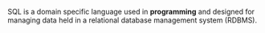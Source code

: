 SQL is a domain specific language used in **programming** and designed for managing data held in a relational database management system (RDBMS).































    















    







    